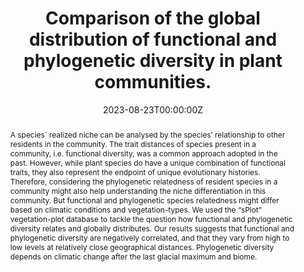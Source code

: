 ---
abstract: "A species` realized niche can be analysed by the species’ relationship to other residents in the community. The trait distances of species present in a community, i.e. functional diversity, was a common approach adopted in the past. However, while plant species do have a unique combination of functional traits, they also represent the endpoint of unique evolutionary histories. Therefore, considering the phylogenetic relatedness of resident species in a community might also help understanding the niche differentiation in this community. But functional and phylogenetic species relatedness might differ based on climatic conditions and vegetation-types. 
We used the “sPlot” vegetation-plot database to tackle the question how functional and phylogenetic diversity relates and globally distributes. Our results suggests that functional and phylogenetic diversity are negatively correlated, and that they vary from high to low levels at relatively close geographical distances. Phylogenetic diversity depends on climatic change after the last glacial maximum and biome."

authors:
- admin
- Francesco M. Sabatini
- Gabriella Damasceno
- Helge Bruelheide
date: "2023-08-23T00:00:00Z"
doi: ""
featured: true
image:
  caption: ''
  focal_point: ""
  preview_only: false
projects: [sPlot]
publication: '*TBA*'
publication_short: ""
publication_types: ""
publishDate: "2023-08-23T00:00:00Z"
slides: 
summary: 
tags:
- Diversity
- PD
- FD


title: Comparison of the global distribution of functional and phylogenetic diversity in plant communities.
url_code: ""
url_dataset: ""
url_pdf: ""
url_poster: ""
url_project: ""
url_slides: ""
url_source: ""
url_video: ""
---